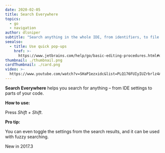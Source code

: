 ```yaml
---
date: 2020-02-05
title: Search Everywhere
topics:
  - go
  - navigation
author: dlsniper
subtitle: "Search anything in the whole IDE, from identifiers, to file names, to settings"
seealso:
  - title: Use quick pop-ups
    href: >-
      https://www.jetbrains.com/help/go/basic-editing-procedures.html#quick_popups
thumbnail: ./thumbnail.png
cardThumbnail: ./card.png
video: >-
  https://www.youtube.com/watch?v=SHaP1ezxidc&list=PLQ176FUIyIUZrbrlz4AY1V8VzBJKZyVlW&index=106
---
```


**Search Everywhere** helps you search for anything – from IDE settings to parts of your code.

**How to use:**

Press _Shift + Shift_.

**Pro tip:**

You can even toggle the settings from the search results, and it can be used
with fuzzy searching.

<span class="tag is-rounded">New in 2017.3</span>
